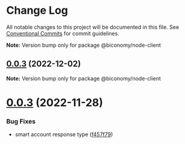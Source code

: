 # Change Log

All notable changes to this project will be documented in this file.
See [Conventional Commits](https://conventionalcommits.org) for commit guidelines.

**Note:** Version bump only for package @biconomy/node-client

## [0.0.3](https://github.com/bcnmy/biconomy-client-sdk/compare/v0.1.0...v0.0.3) (2022-12-02)

**Note:** Version bump only for package @biconomy/node-client

# [0.0.3](https://github.com/bcnmy/biconomy-client-sdk/compare/v1.0.0...v0.1.0) (2022-11-28)

### Bug Fixes

- smart account response type ([f457f79](https://github.com/bcnmy/biconomy-client-sdk/commit/f457f794e27999ccc069c4afb7eb7644e224b61e))
